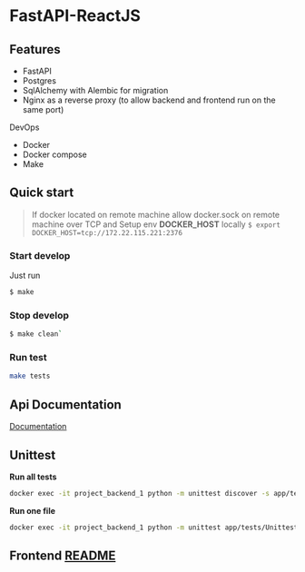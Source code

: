 # FastAPI-ReactJS

## Features

* FastAPI
* Postgres
* SqlAlchemy with Alembic for migration
* Nginx as a reverse proxy (to allow backend and frontend run on the same port)

DevOps
* Docker
* Docker compose
* Make

## Quick start

> If docker located on remote machine allow docker.sock on remote machine
> over TCP and 
> Setup env **DOCKER_HOST** locally
> `$ export DOCKER_HOST=tcp://172.22.115.221:2376`

### Start develop
Just run
```sh
$ make
```

### Stop develop
```sh
$ make clean` 
```

### Run test
```sh
make tests
```


## Api Documentation

[Documentation](http://localhost:8502/api/docs#)

## Unittest

**Run all tests**

```sh
docker exec -it project_backend_1 python -m unittest discover -s app/tests/Unittest -v
```
**Run one file**

```sh
docker exec -it project_backend_1 python -m unittest app/tests/Unittest/testUserLogout.py -v
```

## Frontend [README](frontend/README.md)
